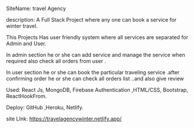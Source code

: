SiteName: travel Agency

description:
A Full Stack Project where any one can book a service for winter
travel.

This Projects Has user friendly system where all services are
separated for Admin and User.

In admin section he or she can add service and manage the service when required
also check all orders from user .

In user section he or she can book the particular traveling service .after confirming order he or she can check all orders list ..and also give review

Used: React Js, MongoDB, Firebase Authentication ,HTML/CSS,
Bootstrap, ReactHookFrom.

Deploy: GitHub ,Heroku, Netlify.


site LInk: https://travelagencywinter.netlify.app/

